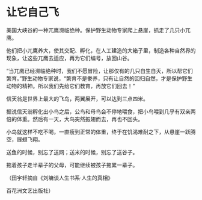 # 让它自己飞

美国大峡谷的一种兀鹰濒临绝种。保护野生动物专家爬上悬崖，抓走了几只小兀鹰。 

他们把小兀鹰养大，使其交配、孵化，在人工建造的大箱子里，制造各种自然界的现象，让这些兀鹰去适应，再为它们编号，放回山谷。 

“当兀鹰已经濒临绝种时，我们不愿冒险，让那仅有的几只自生自灭，所以帮它们繁育。”野生动物专家说，“繁育不是豢养，只有让自然的回归自然，才是保护野生动物的精神。所以我们先给它们教育，再放它们回去！” 

信天翁是世界上最大的飞鸟，两翼展开，可以达到三点四米。 

据说信天翁孵化出小鸟之后，公鸟和母鸟会不停地喂食，把小鸟喂到几乎有双亲两倍的体重。然后有一天，大鸟突然振翅而去，再也不回头。 

小鸟就这样不吃不喝，一直瘦到正常的体重，终于在饥渴难耐之下，从悬崖一跃腾空，展翅飞翔。 

送鱼的时候，别忘了送网；送米的时候，别忘了送谷子。 

拖着孩子走半辈子的父母，可能继续被孩子拖累一辈子。 

（田宇轩摘自《刘墉谈人生书系·人生的真相》 

百花洲文艺出版社）
